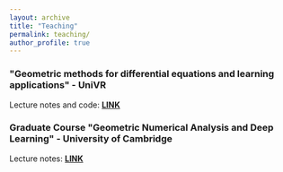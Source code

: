 ```yaml
---
layout: archive
title: "Teaching"
permalink: teaching/
author_profile: true
---
```


### "Geometric methods for differential equations and learning applications" - UniVR

Lecture notes and code: [**LINK**](/notesunivr)

### Graduate Course "Geometric Numerical Analysis and Deep Learning" - University of Cambridge

Lecture notes: [**LINK**](/static/graduateCourseNotes.pdf)